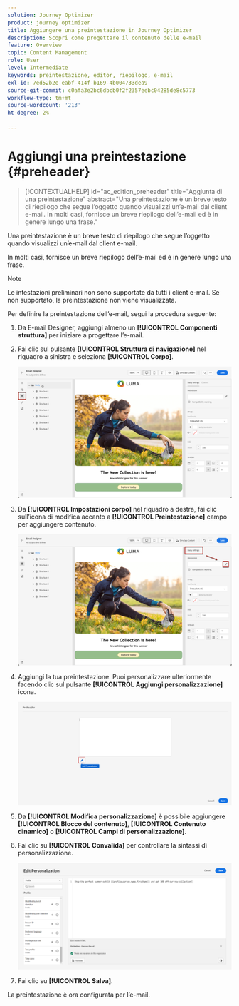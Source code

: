 ```yaml
---
solution: Journey Optimizer
product: journey optimizer
title: Aggiungere una preintestazione in Journey Optimizer
description: Scopri come progettare il contenuto delle e-mail
feature: Overview
topic: Content Management
role: User
level: Intermediate
keywords: preintestazione, editor, riepilogo, e-mail
exl-id: 7ed52b2e-eabf-414f-b169-4b004733dea9
source-git-commit: c0afa3e2bc6dbcb0f2f2357eebc04285de8c5773
workflow-type: tm+mt
source-wordcount: '213'
ht-degree: 2%

---
```


# Aggiungi una preintestazione {#preheader}

>[!CONTEXTUALHELP]
>id="ac_edition_preheader"
>title="Aggiunta di una preintestazione"
>abstract="Una preintestazione è un breve testo di riepilogo che segue l’oggetto quando visualizzi un’e-mail dal client e-mail. In molti casi, fornisce un breve riepilogo dell’e-mail ed è in genere lungo una frase."

Una preintestazione è un breve testo di riepilogo che segue l’oggetto quando visualizzi un’e-mail dal client e-mail.

In molti casi, fornisce un breve riepilogo dell’e-mail ed è in genere lungo una frase.

>[!NOTE]
>
>Le intestazioni preliminari non sono supportate da tutti i client e-mail. Se non supportato, la preintestazione non viene visualizzata.

Per definire la preintestazione dell’e-mail, segui la procedura seguente:

1. Da E-mail Designer, aggiungi almeno un **[!UICONTROL Componenti struttura]** per iniziare a progettare l’e-mail.

1. Fai clic sul pulsante **[!UICONTROL Struttura di navigazione]** nel riquadro a sinistra e seleziona **[!UICONTROL Corpo]**.

   ![](assets/preheader_body.png)

1. Da **[!UICONTROL Impostazioni corpo]** nel riquadro a destra, fai clic sull’icona di modifica accanto a **[!UICONTROL Preintestazione]** campo per aggiungere contenuto.

   ![](assets/preheader_body_settings.png)

1. Aggiungi la tua preintestazione. Puoi personalizzare ulteriormente facendo clic sul pulsante **[!UICONTROL Aggiungi personalizzazione]** icona.

   ![](assets/preheader_3.png)

1. Da **[!UICONTROL Modifica personalizzazione]** è possibile aggiungere **[!UICONTROL Blocco del contenuto]**, **[!UICONTROL Contenuto dinamico]** o **[!UICONTROL Campi di personalizzazione]**.

1. Fai clic su **[!UICONTROL Convalida]** per controllare la sintassi di personalizzazione.

   ![](assets/preheader_4.png)

1. Fai clic su **[!UICONTROL Salva]**.

La preintestazione è ora configurata per l’e-mail.
